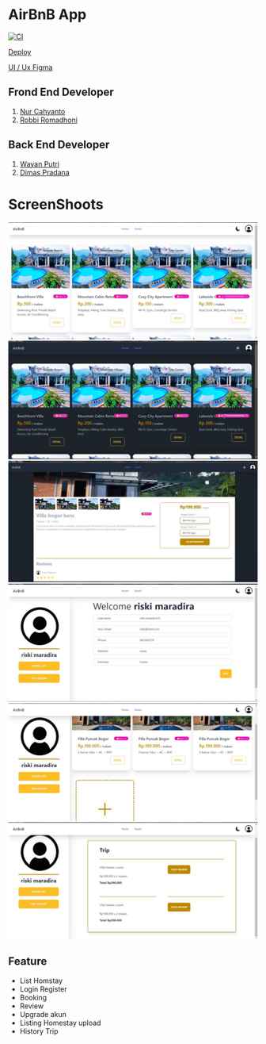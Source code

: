# AirBnB App 

[![CI](https://github.com/athityakumar/colorls/actions/workflows/ruby.yml/badge.svg)](https://github.com/Razdan12)


<a href="https://fe-air-bn-hnf5n8cte-alterragroup1.vercel.app/">Deploy</a>

<a href="https://www.figma.com/file/F96s3w8l7lkxGcKwPa21W7/AirBnB?type=design&node-id=0%3A1&t=51G73CSX78aidv9Y-1">UI / Ux Figma</a>
## Frond End Developer

 1. [Nur Cahyanto](https://github.com/Razdan12)
 2. [Robbi Romadhoni](https://github.com/robbiromadhoni)

## Back End Developer
1. [Wayan Putri](https://github.com/wayanputri)
2. [Dimas Pradana](https://github.com/pradanadp)


# ScreenShoots

![](/src/assets/ss/1.jpg)
![](/src/assets/ss/2.jpg)
![](/src/assets/ss/3.jpg)
![](/src/assets/ss/4.jpg)
![](/src/assets/ss/5.jpg)
![](/src/assets/ss/6.jpg)


## Feature

 - List Homstay
 - Login Register
 - Booking
 - Review
 - Upgrade akun
 - Listing Homestay upload
 - History Trip
 

